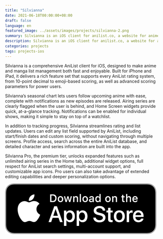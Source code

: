 ```yaml
---
title: "Silvianna"
date: 2021-06-18T00:00:00+08:00
draft: false
language: en
featured_image: ../assets/images/projects/silvianna-2.png
summary: Silvianna is an iOS client for anilist.co, a website for anime enthusiasts qho enjoy tracking the anime they watch and the manga they read.
description: Silvianna is an iOS client for anilist.co, a website for anime enthusiasts qho enjoy tracking the anime they watch and the manga they read.
categories: projects
tags: projects-ios
---
```


Silvianna is a comprehensive AniList client for iOS, designed to make anime and manga list management both fast and enjoyable. Built for iPhone and iPad, it delivers a rich feature set that supports every AniList rating system, from 10-point decimal to emoji-based scoring, as well as advanced scoring parameters for power users.

Silvianna’s seasonal chart lets users follow upcoming anime with ease, complete with notifications as new episodes are released. Airing series are clearly flagged when the user is behind, and Home Screen widgets provide quick, at-a-glance tracking. Notifications can be enabled for individual shows, making it simple to stay on top of a watchlist.

In addition to tracking progress, Silvianna streamlines rating and list updates. Users can edit any list field supported by AniList, including start/finish dates and custom scoring, without navigating through multiple screens. Profile access, search across the entire AniList database, and detailed character and series information are built into the app.

Silvianna Pro, the premium tier, unlocks expanded features such as unlimited airing series in the Home tab, additional widget options, full respect for AniList search settings, multi-account support, and customizable app icons. Pro users can also take advantage of extended editing capabilities and deeper personalization options.

 [![Download](/images/download_app_store.png)](https://apps.apple.com/us/app/silvianna-for-anilist/id1536303582)